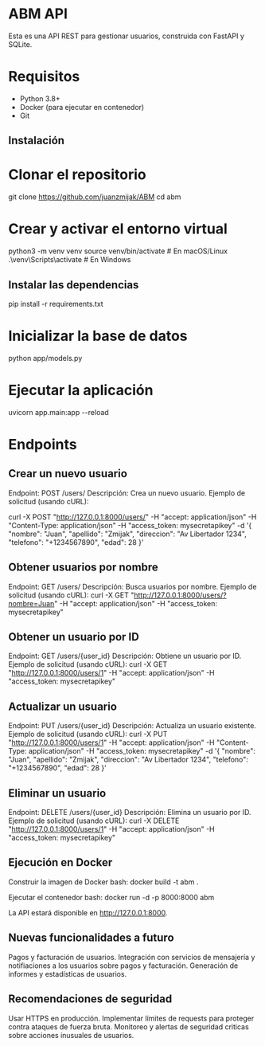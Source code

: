 # ABM API

Esta es una API REST para gestionar usuarios, construida con FastAPI y SQLite.

# Requisitos

- Python 3.8+
- Docker (para ejecutar en contenedor)
- Git

## Instalación

# Clonar el repositorio

git clone <https://github.com/juanzmijak/ABM>
cd abm

# Crear y activar el entorno virtual
python3 -m venv venv
source venv/bin/activate  # En macOS/Linux
.\venv\Scripts\activate   # En Windows

## Instalar las dependencias
pip install -r requirements.txt

# Inicializar la base de datos
python app/models.py

# Ejecutar la aplicación
uvicorn app.main:app --reload

# Endpoints 
## Crear un nuevo usuario
Endpoint: POST /users/
Descripción: Crea un nuevo usuario.
Ejemplo de solicitud (usando cURL):

curl -X POST "http://127.0.0.1:8000/users/" -H "accept: application/json" -H "Content-Type: application/json" -H "access_token: mysecretapikey" -d '{
  "nombre": "Juan",
  "apellido": "Zmijak",
  "direccion": "Av Libertador 1234",
  "telefono": "+1234567890",
  "edad": 28
}'

## Obtener usuarios por nombre
Endpoint: GET /users/
Descripción: Busca usuarios por nombre.
Ejemplo de solicitud (usando cURL):
curl -X GET "http://127.0.0.1:8000/users/?nombre=Juan" -H "accept: application/json" -H "access_token: mysecretapikey"

## Obtener un usuario por ID
Endpoint: GET /users/{user_id}
Descripción: Obtiene un usuario por ID.
Ejemplo de solicitud (usando cURL):
curl -X GET "http://127.0.0.1:8000/users/1" -H "accept: application/json" -H "access_token: mysecretapikey"

## Actualizar un usuario
Endpoint: PUT /users/{user_id}
Descripción: Actualiza un usuario existente.
Ejemplo de solicitud (usando cURL):
curl -X PUT "http://127.0.0.1:8000/users/1" -H "accept: application/json" -H "Content-Type: application/json" -H "access_token: mysecretapikey" -d '{
  "nombre": "Juan",
  "apellido": "Zmijak",
  "direccion": "Av Libertador 1234",
  "telefono": "+1234567890",
  "edad": 28
}'

## Eliminar un usuario
Endpoint: DELETE /users/{user_id}
Descripción: Elimina un usuario por ID.
Ejemplo de solicitud (usando cURL):
curl -X DELETE "http://127.0.0.1:8000/users/1" -H "accept: application/json" -H "access_token: mysecretapikey"


## Ejecución en Docker
Construir la imagen de Docker
bash: docker build -t abm .

Ejecutar el contenedor
bash: docker run -d -p 8000:8000 abm

La API estará disponible en http://127.0.0.1:8000.

## Nuevas funcionalidades a futuro
Pagos y facturación de usuarios.
Integración con servicios de mensajería y notifiaciones a los usuarios sobre pagos y facturación.
Generación de informes y estadísticas de usuarios.

## Recomendaciones de seguridad
Usar HTTPS en producción.
Implementar límites de requests para proteger contra ataques de fuerza bruta.
Monitoreo y alertas de seguridad criticas sobre acciones inusuales de usuarios.
